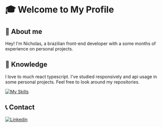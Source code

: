 # 🎓 Welcome to My Profile

## 🧑 About me

Hey! I'm Nicholas, a brazilian front-end developer with a some months of experience on personal projects.

## 🧠 Knowledge

I love to much react typescript.
I've studied responsively and api usage in some personal projects. Feel free to look around my repositories.

[![My Skills](https://skillicons.dev/icons?i=javascript,react,vscode,md,nextjs,tailwind)](https://skillicons.dev)

## 📞 Contact

[![Linkedin](https://skillicons.dev/icons?i=linkedin,twitter,instagram)](https://linktr.ee/nicholas_goes)
